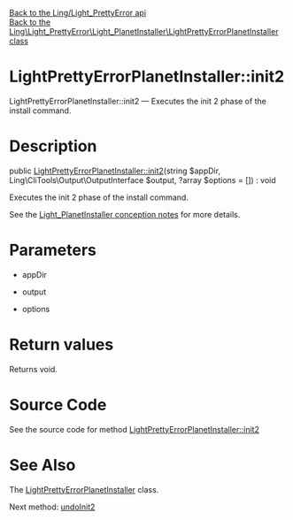 [Back to the Ling/Light_PrettyError api](https://github.com/lingtalfi/Light_PrettyError/blob/master/doc/api/Ling/Light_PrettyError.md)<br>
[Back to the Ling\Light_PrettyError\Light_PlanetInstaller\LightPrettyErrorPlanetInstaller class](https://github.com/lingtalfi/Light_PrettyError/blob/master/doc/api/Ling/Light_PrettyError/Light_PlanetInstaller/LightPrettyErrorPlanetInstaller.md)


LightPrettyErrorPlanetInstaller::init2
================



LightPrettyErrorPlanetInstaller::init2 — Executes the init 2 phase of the install command.




Description
================


public [LightPrettyErrorPlanetInstaller::init2](https://github.com/lingtalfi/Light_PrettyError/blob/master/doc/api/Ling/Light_PrettyError/Light_PlanetInstaller/LightPrettyErrorPlanetInstaller/init2.md)(string $appDir, Ling\CliTools\Output\OutputInterface $output, ?array $options = []) : void




Executes the init 2 phase of the install command.

See the [Light_PlanetInstaller conception notes](https://github.com/lingtalfi/Light_PlanetInstaller/blob/master/doc/pages/conception-notes.md) for more details.




Parameters
================


- appDir

    

- output

    

- options

    


Return values
================

Returns void.








Source Code
===========
See the source code for method [LightPrettyErrorPlanetInstaller::init2](https://github.com/lingtalfi/Light_PrettyError/blob/master/Light_PlanetInstaller/LightPrettyErrorPlanetInstaller.php#L23-L34)


See Also
================

The [LightPrettyErrorPlanetInstaller](https://github.com/lingtalfi/Light_PrettyError/blob/master/doc/api/Ling/Light_PrettyError/Light_PlanetInstaller/LightPrettyErrorPlanetInstaller.md) class.

Next method: [undoInit2](https://github.com/lingtalfi/Light_PrettyError/blob/master/doc/api/Ling/Light_PrettyError/Light_PlanetInstaller/LightPrettyErrorPlanetInstaller/undoInit2.md)<br>

